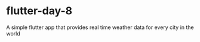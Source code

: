 # flutter-day-8
A simple flutter app that provides real time weather data for every city in the world
